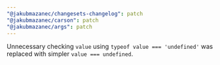 ```yaml
---
"@jakubmazanec/changesets-changelog": patch
"@jakubmazanec/carson": patch
"@jakubmazanec/args": patch
---
```


Unnecessary checking `value` using `typeof value === 'undefined'` was replaced with simpler `value === undefined`.
